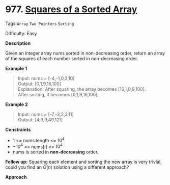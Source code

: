 # 977. [Squares of a Sorted Array](https://leetcode.cn/problems/squares-of-a-sorted-array/)

Tags:`Array` `Two Pointers` `Sorting`

Difficulty: Easy

**Description**

Given an integer array nums sorted in non-decreasing order, return an array of the squares of each number sorted in non-decreasing order.

**Example 1**

> Input: nums = [-4,-1,0,3,10]  
> Output: [0,1,9,16,100]  
> Explanation: After squaring, the array becomes [16,1,0,9,100].  
> After sorting, it becomes [0,1,9,16,100].

**Example 2**

> Input: nums = [-7,-3,2,3,11]  
> Output: [4,9,9,49,121]

**Constraints**

- 1 <= nums.length <= $10^4$
- $-10^4$ <= nums[i] <= $10^4$
- nums is sorted in **non-decreasing** order.

**Follow up:** Squaring each element and sorting the new array is very trivial, could you find an $O(n)$ solution using a different approach?

**Approach**
